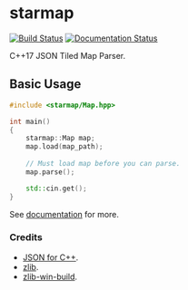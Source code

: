 # starmap
[![Build Status](https://ci.appveyor.com/api/projects/status/yigrhkcvgofvhhwt?svg=true)](https://ci.appveyor.com/project/reworks/starmap)
[![Documentation Status](https://travis-ci.org/DomRe/starmap.svg?branch=master)](https://domre.github.io/starmap/)

C++17 JSON Tiled Map Parser.

## Basic Usage

```cpp
#include <starmap/Map.hpp>

int main()
{
	starmap::Map map;
	map.load(map_path);
	
	// Must load map before you can parse.
	map.parse();

	std::cin.get();
}
```

See [documentation](https://domre.github.io/starmap/) for more.  

### Credits
* [JSON for C++](https://github.com/nlohmann/json).
* [zlib](https://zlib.net/).
* [zlib-win-build](https://github.com/kiyolee/zlib-win-build).